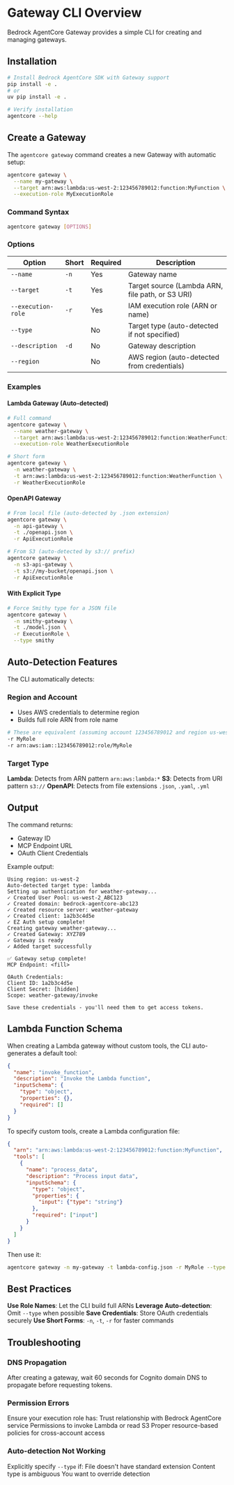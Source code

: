# Gateway CLI Overview

Bedrock AgentCore Gateway provides a simple CLI for creating and managing gateways.

## Installation

```bash
# Install Bedrock AgentCore SDK with Gateway support
pip install -e .
# or
uv pip install -e .

# Verify installation
agentcore --help
```

## Create a Gateway

The `agentcore gateway` command creates a new Gateway with automatic setup:

```bash
agentcore gateway \
  --name my-gateway \
  --target arn:aws:lambda:us-west-2:123456789012:function:MyFunction \
  --execution-role MyExecutionRole
```

### Command Syntax

```bash
agentcore gateway [OPTIONS]
```

### Options

| Option | Short | Required | Description |
|--------|-------|----------|-------------|
| `--name` | `-n` | Yes | Gateway name |
| `--target` | `-t` | Yes | Target source (Lambda ARN, file path, or S3 URI) |
| `--execution-role` | `-r` | Yes | IAM execution role (ARN or name) |
| `--type` | | No | Target type (auto-detected if not specified) |
| `--description` | `-d` | No | Gateway description |
| `--region` | | No | AWS region (auto-detected from credentials) |

### Examples

#### Lambda Gateway (Auto-detected)

```bash
# Full command
agentcore gateway \
  --name weather-gateway \
  --target arn:aws:lambda:us-west-2:123456789012:function:WeatherFunction \
  --execution-role WeatherExecutionRole

# Short form
agentcore gateway \
  -n weather-gateway \
  -t arn:aws:lambda:us-west-2:123456789012:function:WeatherFunction \
  -r WeatherExecutionRole
```

#### OpenAPI Gateway

```bash
# From local file (auto-detected by .json extension)
agentcore gateway \
  -n api-gateway \
  -t ./openapi.json \
  -r ApiExecutionRole

# From S3 (auto-detected by s3:// prefix)
agentcore gateway \
  -n s3-api-gateway \
  -t s3://my-bucket/openapi.json \
  -r ApiExecutionRole
```

#### With Explicit Type

```bash
# Force Smithy type for a JSON file
agentcore gateway \
  -n smithy-gateway \
  -t ./model.json \
  -r ExecutionRole \
  --type smithy
```

## Auto-Detection Features

The CLI automatically detects:

### Region and Account

- Uses AWS credentials to determine region
- Builds full role ARN from role name

```bash
# These are equivalent (assuming account 123456789012 and region us-west-2):
-r MyRole
-r arn:aws:iam::123456789012:role/MyRole
```

### Target Type

**Lambda**: Detects from ARN pattern `arn:aws:lambda:*`
**S3**: Detects from URI pattern `s3://`
**OpenAPI**: Detects from file extensions `.json`, `.yaml`, `.yml`

## Output

The command returns:
- Gateway ID
- MCP Endpoint URL
- OAuth Client Credentials

Example output:
```
Using region: us-west-2
Auto-detected target type: lambda
Setting up authentication for weather-gateway...
✓ Created User Pool: us-west-2_ABC123
✓ Created domain: bedrock-agentcore-abc123
✓ Created resource server: weather-gateway
✓ Created client: 1a2b3c4d5e
✓ EZ Auth setup complete!
Creating gateway weather-gateway...
✓ Created Gateway: XYZ789
✓ Gateway is ready
✓ Added target successfully

✅ Gateway setup complete!
MCP Endpoint: <fill>

OAuth Credentials:
Client ID: 1a2b3c4d5e
Client Secret: [hidden]
Scope: weather-gateway/invoke

Save these credentials - you'll need them to get access tokens.
```

## Lambda Function Schema

When creating a Lambda gateway without custom tools, the CLI auto-generates a default tool:

```json
{
  "name": "invoke_function",
  "description": "Invoke the Lambda function",
  "inputSchema": {
    "type": "object",
    "properties": {},
    "required": []
  }
}
```

To specify custom tools, create a Lambda configuration file:

```json
{
  "arn": "arn:aws:lambda:us-west-2:123456789012:function:MyFunction",
  "tools": [
    {
      "name": "process_data",
      "description": "Process input data",
      "inputSchema": {
        "type": "object",
        "properties": {
          "input": {"type": "string"}
        },
        "required": ["input"]
      }
    }
  ]
}
```

Then use it:
```bash
agentcore gateway -n my-gateway -t lambda-config.json -r MyRole --type lambda
```

## Best Practices

**Use Role Names**: Let the CLI build full ARNs
**Leverage Auto-detection**: Omit `--type` when possible
**Save Credentials**: Store OAuth credentials securely
**Use Short Forms**: `-n`, `-t`, `-r` for faster commands

## Troubleshooting

### DNS Propagation
After creating a gateway, wait 60 seconds for Cognito domain DNS to propagate before requesting tokens.

### Permission Errors
Ensure your execution role has:
Trust relationship with Bedrock AgentCore service
Permissions to invoke Lambda or read S3
Proper resource-based policies for cross-account access

### Auto-detection Not Working
Explicitly specify `--type` if:
File doesn't have standard extension
Content type is ambiguous
You want to override detection
